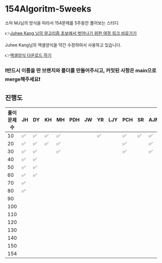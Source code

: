 # 154Algoritm-5weeks

소마 MJ님의 방식을 따라서 154문제를 5주동안 풀어보는 스터디

👉[Juhee Kang 님의 알고리즘 초보에서 벗어나기 위한 여정 링크 바로가기](https://claudiajkang.medium.com/%EC%95%8C%EA%B3%A0%EB%A6%AC%EC%A6%98-%EC%B4%88%EB%B3%B4%EC%97%90%EC%84%9C-%EB%B2%97%EC%96%B4%EB%82%98%EA%B8%B0-%EC%9C%84%ED%95%9C-%EC%97%AC%EC%A0%95-1ffb6bdfec6b)

Juhee Kang님의 엑셀양식을 약간 수정하여서 사용하고 있습니다.

👉[엑셀양식 다운로드 하기](https://docs.google.com/spreadsheets/d/1QXTwCkL-f9BbYO15qe2NCnqzQ03vuOh2ZA_nmWpZCCo/edit?usp=sharing)

### ❗️반드시 이름을 딴 브랜치와 폴더를 만들어주시고, 커밋된 사항은 main으로 merge해주세요❗️

## 진행도

| 풀이문제 수 | JH  | DY  | KH  | MH  | PDH | JW  | YR  | LJY | PCH | SR  | AJM | MS  | SY | HY  | YB | KSY |
| ----------- | --- | --- | --- | --- | --- | --- | --- | --- | --- | --- |---| --- | --- |-----| --- |---|
| 10          | ✅  | ✅  | ✅  | ✅  |     |     | ✅  |     | ✅  | ✅  | ✅ |     | ✅ | ✅   |     | ✅ |
| 20          | ✅  | ✅  | ✅  | ✅  |     |     |     |     | ✅  |     | ✅ |     | ✅  | ✅   |     |   |
| 30          | ✅  | ✅  |     | ✅  |     |     |     |     | ✅  |     | ✅ |     | ✅  | ✅   |     |   |
| 40          | ✅  | ✅  |     |     |     |     |     |     |     |     |   |     | ✅  |     |     |   | 
| 50          | ✅  | ✅  |     |     |     |     |     |     |     |     |   |     | ✅  |     |     |   |
| 60          | ✅  | ✅  |     |     |     |     |     |     |     |     |   |     |     |     |     |   |
| 70          | ✅  |     |     |     |     |     |     |     |     |     |   |     |     |     |     |   |
| 80          | ✅  |     |     |     |     |     |     |     |     |     |   |     |     |     |     |   |
| 90          |     |     |     |     |     |     |     |     |     |     |   |     |     |     |     |   |
| 100         |     |     |     |     |     |     |     |     |     |     |   |     |     |     |     |   |
| 110         |     |     |     |     |     |     |     |     |     |     |   |     |     |     |     |   |
| 120         |     |     |     |     |     |     |     |     |     |     |   |     |     |     |     |   |
| 130         |     |     |     |     |     |     |     |     |     |     |   |     |     |     |     |   |
| 140         |     |     |     |     |     |     |     |     |     |     |   |     |     |     |     |   |
| 150         |     |     |     |     |     |     |     |     |     |     |   |     |     |     |     |   |
| 154         |     |     |     |     |     |     |     |     |     |     |   |     |              |     | |

